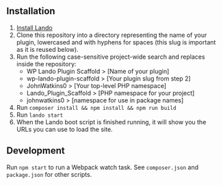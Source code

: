 ## Installation

1. [Install Lando](https://docs.devwithlando.io/)
2. Clone this repository into a directory representing the name of your plugin, lowercased and with hyphens for spaces (this slug is important as it is reused below).
3. Run the following case-sensitive project-wide search and replaces inside the repository:
    - WP Lando Plugin Scaffold > [Name of your plugin]
    - wp-lando-plugin-scaffold > [Your plugin slug from step 2]
    - JohnWatkins0 > [Your top-level PHP namespace]
    - Lando_Plugin_Scaffold > [PHP namespace for your project]
    - johnwatkins0 > [namespace for use in package names]
4. Run `composer install && npm install && npm run build`
5. Run `lando start`
6. When the Lando boot script is finished running, it will show you the URLs you can use to load the site.

## Development

Run `npm start` to run a Webpack watch task. See `composer.json` and `package.json` for other scripts.
